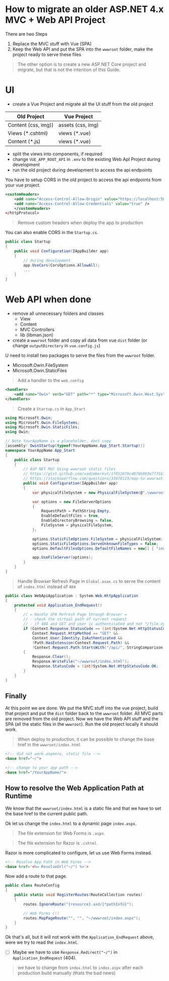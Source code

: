 # How to migrate an older ASP.NET 4.x MVC + Web API Project

There are two Steps
1. Replace the MVC stuff with Vue (SPA)
2. Keep the Web API and put the SPA into the ``wwwroot`` folder, make the project ready to serve these files


> The other option is to create a new ASP.NET Core project and migrate, but that is not the intention of this Guide.


# UI
- create a Vue Project and migrate all the UI stuff from the old project

|Old Project|Vue Project|
|-|-|
|Content (css, img))|assets (css, img)|
|Views (*.cshtml)|views (*.vue)|
|Content (*.js)|views (*.vue)|


- split the views into components, if required
- change ``VUE_APP_ROOT_API`` in ``.env`` to the existing Web ApI Project during development
- run the old project during development to access the api endpoints

You have to setup CORS in the old project to access the api endpoints from your vue project.
```xml
<customHeaders>
    <add name="Access-Control-Allow-Origin" value="https://localhost:5002" />
    <add name="Access-Control-Allow-Credentials" value="true" />
    </customHeaders>
</httpProtocol>
```

> Remove custom headers when deploy the app to production

You can also enable CORS in the ``Startup.cs``.

```csharp
public class Startup
{
    public void Configuration(IAppBuilder app)
    {
        // during development
        app.UseCors(CorsOptions.AllowAll);
        ...
    }
}
```
# Web API when done

- remove all unnecessary folders and classes
    - View
    - Content
    - MVC Controllers
    - lib (libman.json)
- create a ``wwwroot`` folder and copy all data from vue ``dist`` folder (or change ``outputDirectory`` in ``vue.config.js``)

U need to install two packages to serve the files from the ``wwwroot`` folder.
- Microsoft.Owin.FileSystem
- Microsoft.Owin.StaticFiles

> Add a handler to the ``web.config``

```xml
<handlers>
    <add name="Owin" verb="GET" path="*" type="Microsoft.Owin.Host.SystemWeb.OwinHttpHandler, Microsoft.Owin.Host.SystemWeb"/>
</handlers>
```

> Create a ``Startup.cs`` in ``App_Start``

```csharp
using Microsoft.Owin;
using Microsoft.Owin.FileSystems;
using Microsoft.Owin.StaticFiles;
using Owin;

// Note YourAppName is a placeholder, dont copy
[assembly: OwinStartup(typeof(YourAppName.App_Start.Startup))]
namespace YourAppName.App_Start
{
    public class Startup
    {
        // ASP NET MVC Using wwwroot static files
        // https://gist.github.com/vadimberkut/1f052679cd8786993e7f31b7eed76741
        // https://stackoverflow.com/questions/33470123/map-to-wwwroot-in-asp-net-4
        public void Configuration(IAppBuilder app)
        {
            var physicalFileSystem = new PhysicalFileSystem(@".\wwwroot");

            var options = new FileServerOptions
            {
                RequestPath = PathString.Empty,
                EnableDefaultFiles = true,
                EnableDirectoryBrowsing = false,
                FileSystem = physicalFileSystem,                
            };

            options.StaticFileOptions.FileSystem = physicalFileSystem;
            options.StaticFileOptions.ServeUnknownFileTypes = false;
            options.DefaultFilesOptions.DefaultFileNames = new[] { "index.html" };

            app.UseFileServer(options);
        }
    }
}
```

> Handle Browser Refresh Page in ``Global.asax.cs`` to serve the content of ``index.html`` instead of ``404``

```csharp
public class WebApiApplication : System.Web.HttpApplication
{
    protected void Application_EndRequest()
    {
        // = Handle SPA Refresh Page through Browser =
        // - check the virtual path of current request
        // - if 404 and GET and user is authenticated and not "/file.xyz" and not "/api/values"
        if (Context.Response.StatusCode == (int)System.Net.HttpStatusCode.NotFound &&
            Context.Request.HttpMethod == "GET" &&
            Context.User.Identity.IsAuthenticated &&
            !Path.HasExtension(Context.Request.Path) && 
            !Context.Request.Path.StartsWith("/api/", StringComparison.OrdinalIgnoreCase))
        {
            Response.Clear();
            Response.WriteFile("~/wwwroot/index.html");
            Response.StatusCode = (int)System.Net.HttpStatusCode.OK;
        }
    }
}
```

## Finally

At this point we are done. We put the MVC stuff into the vue project, build that project and put the ``dist`` folder back to the ``wwwroot`` folder. All MVC parts are removed from the old project. Now we have the Web API stuff and the SPA (all the static files in the ``wwwroot``). Run the old project locally it should work.

> When deploy to production, it can be possible to change the base href in the ``wwwroot/index.html``

```html
<!-- did not work anymore, static file -->
<base href="~/">

<!-- change to your app path -->
<base href="/YourAppName/">
```

## How to resolve the Web Application Path at Runtime

We know that the ``wwwroot/index.html`` is a static file and that we have to set the base href to the current public path.

Ok let us change the ``index.html`` to a dynamic page ``index.aspx``. 

> The file extension for Web Forms is ``.aspx``.

> The file extension for Razor is ``.cshtml``.

Razor is more complicated to configure, let us use Web Forms instead.

```html
<!-- Resolve App Path in Web Forms -->
<base href='<%= ResolveUrl("~/") %>'>
```

Now add a route to that page.

```csharp
public class RouteConfig
{
    public static void RegisterRoutes(RouteCollection routes)
    {
        routes.IgnoreRoute("{resource}.axd/{*pathInfo}");

        // Web Forms (!)
        routes.MapPageRoute("", "", "~/wwwroot/index.aspx");
    }
}
```

Ok that's all, but it will not work with the ``Application_EndRequest`` above, were we try to read the ``index.html``.

- [ ] Maybe we have to use ``Response.Redirect("~/")`` in ``Application_EndRequest`` (404).

> we have to change from ``index.html`` to ``index.aspx`` after each production build manually (thats the bad news)
